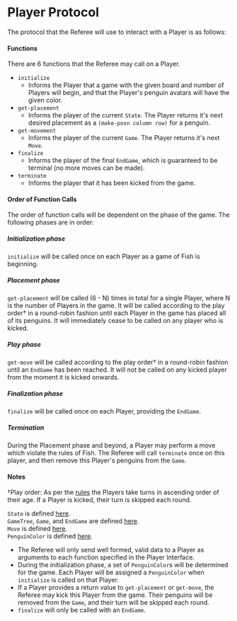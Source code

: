 # Player Protocol  
The protocol that the Referee will use to interact with a Player is as follows:

#### Functions  
There are 6 functions that the Referee may call on a Player.
- `initialize`
  - Informs the Player that a game with the given board and number of Players will begin, and that the Player's penguin avatars will have the given color.
- `get-placement`
  - Informs the player of the current `State`. The Player returns it's next desired placement as a `(make-posn column row)` for a penguin.
- `get-movement`
  - Informs the player of the current `Game`. The Player returns it's next `Move`.
- `finalize`
  - Informs the player of the final `EndGame`, which is guaranteed to be terminal (no more moves can be made).
- `terminate`
  - Informs the player that it has been kicked from the game.

#### Order of Function Calls  
The order of function calls will be dependent on the phase of the game. The following phases are in order:

##### Initialization phase  
`initialize` will be called once on each Player as a game of Fish is beginning.

##### Placement phase  
`get-placement` will be called (6 - N) times in total for a single Player, where N is the number of Players in the game. It will be called according to the play order† in a round-robin fashion until each Player in the game has placed all of its penguins. It will immediately cease to be called on any player who is kicked.

##### Play phase
`get-move` will be called according to the play order† in a round-robin fashion until an `EndGame` has been reached. It will not be called on any kicked player from the moment it is kicked onwards.

##### Finalization phase
`finalize` will be called once on each Player, providing the `EndGame`.

##### Termination
During the Placement phase and beyond, a Player may perform a move which violate the rules of Fish. The Referee will call `terminate` once on this player, and then remove this Player's penguins from the `Game`.

#### Notes  
†Play order: As per the [rules](https://www.ccs.neu.edu/home/matthias/4500-f20/fish.html) the Players take turns in ascending order of their age. If a Player is kicked, their turn is skipped each round.  

`State` is defined [here](https://github.ccs.neu.edu/CS4500-F20/mineola/blob/0638250021bf92a4a20a9fb254cb681de8ef4a34/Fish/Common/state.rkt#L47-L54).  
`GameTree`, `Game`, and `EndGame` are defined [here](https://github.ccs.neu.edu/CS4500-F20/mineola/blob/0638250021bf92a4a20a9fb254cb681de8ef4a34/Fish/Common/game-tree.rkt#L16-L40).  
`Move` is defined [here](https://github.ccs.neu.edu/CS4500-F20/mineola/blob/0638250021bf92a4a20a9fb254cb681de8ef4a34/Fish/Common/state.rkt#L64-L66).  
`PenguinColor` is defined [here](https://github.ccs.neu.edu/CS4500-F20/mineola/blob/0638250021bf92a4a20a9fb254cb681de8ef4a34/Fish/Common/penguin-color.rkt#L22-L35).

- The Referee will only send well formed, valid data to a Player as arguments to each function specified in the Player Interface.
- During the initialization phase, a set of `PenguinColor`s will be determined for the game. Each Player will be assigned a `PenguinColor` when `initialize` is called on that Player.
- If a Player provides a return value to `get-placement` or `get-move`, the Referee may kick this Player from the game. Their penguins will be removed from the `Game`, and their turn will be skipped each round.  
- `finalize` will only be called with an `EndGame`.
